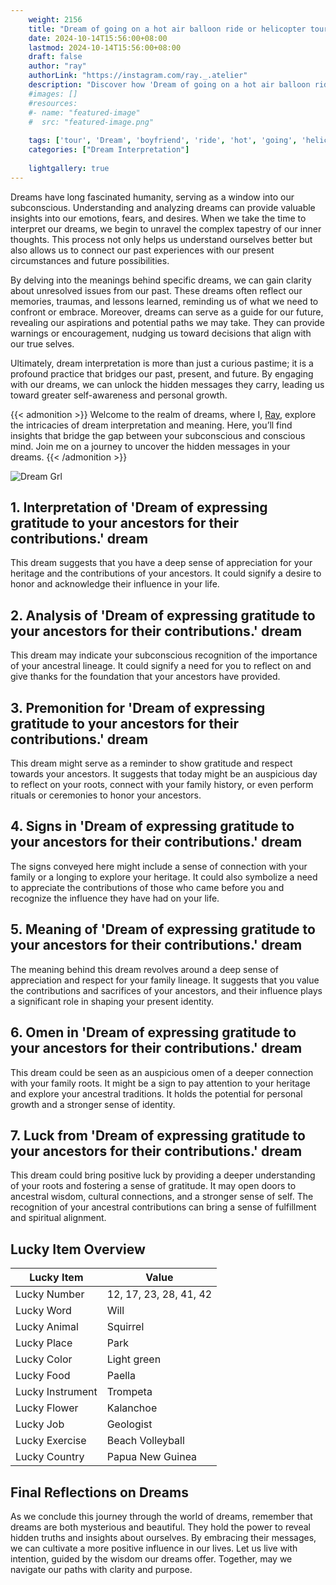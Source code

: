 ```yaml
---
    weight: 2156
    title: "Dream of going on a hot air balloon ride or helicopter tour with your boyfriend"  # Assuming 'title' column exists
    date: 2024-10-14T15:56:00+08:00
    lastmod: 2024-10-14T15:56:00+08:00
    draft: false
    author: "ray"
    authorLink: "https://instagram.com/ray._.atelier"
    description: "Discover how 'Dream of going on a hot air balloon ride or helicopter tour with your boyfriend' can interpret your future and uncover its significant meanings in your life."
    #images: []
    #resources:
    #- name: "featured-image"
    #  src: "featured-image.png"
    
    tags: ['tour', 'Dream', 'boyfriend', 'ride', 'hot', 'going', 'helicopter', 'balloon', 'air']
    categories: ["Dream Interpretation"]
    
    lightgallery: true
---
```

    
Dreams have long fascinated humanity, serving as a window into our subconscious. Understanding and analyzing dreams can provide valuable insights into our emotions, fears, and desires. When we take the time to interpret our dreams, we begin to unravel the complex tapestry of our inner thoughts. This process not only helps us understand ourselves better but also allows us to connect our past experiences with our present circumstances and future possibilities.

By delving into the meanings behind specific dreams, we can gain clarity about unresolved issues from our past. These dreams often reflect our memories, traumas, and lessons learned, reminding us of what we need to confront or embrace. Moreover, dreams can serve as a guide for our future, revealing our aspirations and potential paths we may take. They can provide warnings or encouragement, nudging us toward decisions that align with our true selves.

Ultimately, dream interpretation is more than just a curious pastime; it is a profound practice that bridges our past, present, and future. By engaging with our dreams, we can unlock the hidden messages they carry, leading us toward greater self-awareness and personal growth.

{{< admonition >}}
Welcome to the realm of dreams, where I, [Ray](https://instagram.com/ray._.atelier), explore the intricacies of dream interpretation and meaning. Here, you’ll find insights that bridge the gap between your subconscious and conscious mind. Join me on a journey to uncover the hidden messages in your dreams.
{{< /admonition >}}

![Dream Grl](https://cdn.pixabay.com/photo/2017/11/02/03/35/gothic-2910057_1280.jpg "Dream Grl")

## 1. Interpretation of 'Dream of expressing gratitude to your ancestors for their contributions.' dream
 This dream suggests that you have a deep sense of appreciation for your heritage and the contributions of your ancestors. It could signify a desire to honor and acknowledge their influence in your life.

## 2. Analysis of 'Dream of expressing gratitude to your ancestors for their contributions.' dream
 This dream may indicate your subconscious recognition of the importance of your ancestral lineage. It could signify a need for you to reflect on and give thanks for the foundation that your ancestors have provided.

## 3. Premonition for 'Dream of expressing gratitude to your ancestors for their contributions.' dream
 This dream might serve as a reminder to show gratitude and respect towards your ancestors. It suggests that today might be an auspicious day to reflect on your roots, connect with your family history, or even perform rituals or ceremonies to honor your ancestors.

## 4. Signs in 'Dream of expressing gratitude to your ancestors for their contributions.' dream
 The signs conveyed here might include a sense of connection with your family or a longing to explore your heritage. It could also symbolize a need to appreciate the contributions of those who came before you and recognize the influence they have had on your life.

## 5. Meaning of 'Dream of expressing gratitude to your ancestors for their contributions.' dream
 The meaning behind this dream revolves around a deep sense of appreciation and respect for your family lineage. It suggests that you value the contributions and sacrifices of your ancestors, and their influence plays a significant role in shaping your present identity.

## 6. Omen in 'Dream of expressing gratitude to your ancestors for their contributions.' dream
 This dream could be seen as an auspicious omen of a deeper connection with your family roots. It might be a sign to pay attention to your heritage and explore your ancestral traditions. It holds the potential for personal growth and a stronger sense of identity.

## 7. Luck from 'Dream of expressing gratitude to your ancestors for their contributions.' dream
 This dream could bring positive luck by providing a deeper understanding of your roots and fostering a sense of gratitude. It may open doors to ancestral wisdom, cultural connections, and a stronger sense of self. The recognition of your ancestral contributions can bring a sense of fulfillment and spiritual alignment.

## Lucky Item Overview
| Lucky Item          | Value              |
|---------------|--------------------|
| Lucky Number        | 12, 17, 23, 28, 41, 42  |
| Lucky Word          | Will |
| Lucky Animal        | Squirrel |
| Lucky Place         | Park     |
| Lucky Color         | Light green     |
| Lucky Food          | Paella      |
| Lucky Instrument    | Trompeta |
| Lucky Flower        | Kalanchoe    |
| Lucky Job           | Geologist       |
| Lucky Exercise      | Beach Volleyball  |
| Lucky Country       | Papua New Guinea    |


##  Final Reflections on Dreams

As we conclude this journey through the world of dreams, remember that dreams are both mysterious and beautiful. They hold the power to reveal hidden truths and insights about ourselves. By embracing their messages, we can cultivate a more positive influence in our lives. Let us live with intention, guided by the wisdom our dreams offer. Together, may we navigate our paths with clarity and purpose.
